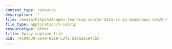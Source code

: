 ```yaml
---
content_type: resource
description: ''
file: /media/https%3A/open-learning-course-data-rc.s3.amazonaws.com/6-042j-mathematics-for-computer-science-spring-2015/74594b30364d821952f1d1baa25945bc_HZLKDC9OSaQ.srt
file_type: application/x-subrip
resourcetype: Other
title: 3play caption file
uid: 74594b30-364d-8219-52f1-d1baa25945bc
---
```


